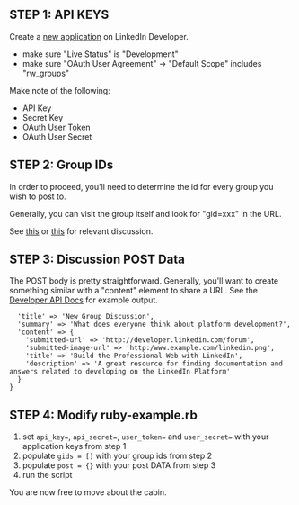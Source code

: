 ## STEP 1: API KEYS
Create a [new application](https://www.linkedin.com/secure/developer?newapp=) on LinkedIn Developer.
 
  * make sure "Live Status" is "Development"
  * make sure "OAuth User Agreement" -> "Default Scope" includes "rw_groups"

Make note of the following:

  * API Key
  * Secret Key
  * OAuth User Token
  * OAuth User Secret

## STEP 2: Group IDs
In order to proceed, you'll need to determine the id for every group you wish to post to.

Generally, you can visit the group itself and look for "gid=xxx" in the URL.

See [this](http://developer.linkedin.com/forum/find-group-id) or [this](http://developer.linkedin.com/forum/how-get-group-id-profiles-0) for relevant discussion.

## STEP 3: Discussion POST Data
The POST body is pretty straightforward. Generally, you'll want to create something similar with a "content" element to share a URL. See the [Developer API Docs](http://developer.linkedin.com/documents/groups-api#create) for example output.

```post = {
  'title' => 'New Group Discussion',
  'summary' => 'What does everyone think about platform development?',
  'content' => {
    'submitted-url' => 'http://developer.linkedin.com/forum',
    'submitted-image-url' => 'http:/www.example.com/linkedin.png',
    'title' => 'Build the Professional Web with LinkedIn',
    'description' => 'A great resource for finding documentation and answers related to developing on the LinkedIn Platform'
  }
}
```

## STEP 4: Modify ruby-example.rb
1. set `api_key=`, `api_secret=`, `user_token=` and `user_secret=` with your application keys from step 1
2. populate `gids = []` with your group ids from step 2
3. populate `post = {}` with your post DATA from step 3
4. run the script

You are now free to move about the cabin.
